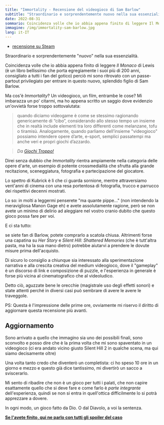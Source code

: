 ```yaml
---
title: "Immortality - Recensione del videogioco di Sam Barlow"
subtitle: "Straordinario e sorprendentemente nuovo nella sua essenzialità."
date: 2022-08-31
sommario: Coincidenza volle che io abbia appena finito di leggere Il Monaco di Lewis (è un libro bellissimo che porta egregiamente i suoi più di 200 anni, consigliato a tutti i fan del gotico) perciò mi sono ritrovato con un passaporto privilegiato per entrare in questo nuovo, splendido figlio di Sam Barlow.
immagine: /img/immortality-sam-barlow.jpg
lang: it-IT
---
```


* [recensione su Steam](https://steamcommunity.com/id/xabaras89/recommended)

Straordinario e sorprendentemente "nuovo" nella sua essenzialità. 

Coincidenza volle che io abbia appena finito di leggere _Il Monaco_ di Lewis (è un libro bellissimo che porta egregiamente i suoi più di 200 anni, consigliato a tutti i fan del gotico) perciò mi sono ritrovato con un passe-partout privilegiato per entrare in questo nuovo, splendido figlio di Sam Barlow.

Ma cos'è _Immortality_? Un videogioco, un film, entrambe le cose? Mi imbarazza un po' citarmi, ma ho appena scritto un saggio dove evidenzio un'ovvietà forse troppo sottovalutata: 

> quando diciamo videogame è come se stessimo ragionando genericamente di “cibo”, considerando allo stesso tempo un insieme che in realtà include elementi tra loro differenti come melanzane, tofu o tiramisù. Analogamente, quando parliamo dell’insieme "videogioco" possiamo intendere opere d’arte, e-sport, semplici
passatempi ma anche veri e propri giochi d’azzardo.

> _Da [Giochi Troppo!](/projects/giochi-troppo/)_

Direi senza dubbio che _Immortality_ rientra ampiamente nella categoria delle opere d'arte, un esempio di potente crossmedialità che sfrutta alla grande recitazione, sceneggiatura, fotografia e partecipazione del giocatore. 

Lo spettro di Kubrick è lì che ci guarda sornione, mentre attraversiamo vent'anni di cinema con una resa portentosa di fotografia, trucco e parrucco dei rispettivi decenni mostrati.

Lo so: in molti a leggermi penserete "ma quante pippe..." (non intendendo la meravigliosa Manon Gage eh) e avete assolutamente ragione, però se non avete un minimo di delirio ad aleggiare nel vostro cranio dubito che questo gioco possa fare per voi. 

E ci sta tutto: 

se siete fan di Barlow, potete comprarlo a scatola chiusa. Altrimenti forse una capatina su _Her Story_ e _Silent Hill: Shattered Memories_ (che è tutt'altra pasta, ma ha la sua mano dietro) potrebbe aiutarvi a prendere le dovute misure prima dell'acquisto.

Di sicuro lo consiglio a chiunque sia interessato alla sperimentazione narrativa e alla crescita creativa del medium videogioco, dove il "gameplay" è un discorso di link e composizione di puzzle, e l'esperienza in generale è forse più vicina al cinematografico che al videoludico.

Detto ciò, aguzzate bene le orecchie (magistrale uso degli effetti sonori) e state attenti perché in diversi casi può sembrare di avere le avere le traveggole.

PS: Questa è l'impressione delle prime ore, ovviamente mi riservo il diritto di aggiornare questa recensione più avanti.

## Aggiornamento

Sono arrivato a quello che immagino sia uno dei possibili finali, sono sconvolto e posso dire che è la prima volta che mi sono spaventato in un videogioco (ci era andato vicino giusto Silent Hill 2 in qualche scena, ma qui siamo decisamente oltre) 

Una volta tanto credo che diventerò un completista: ci ho speso 10 ore in un giorno e mezzo e questo già dice tantissimo, mi divertirò un sacco a sviscerarlo. 

Mi sento di ribadire che non è un gioco per tutti i palati, che non capire esattamente quello che si deve fare e come farlo è _parte integrante_ dell'esperienza, quindi se non si entra in quell'ottica difficilmente lo si potrà apprezzare a dovere. 

In ogni modo, un gioco fatto da Dio. O dal Diavolo, a voi la sentenza. 

**[Se l'avete finito, qui ne parlo con tutti gli spoiler del caso](/posts/ita/immortality-spiegazione/)**